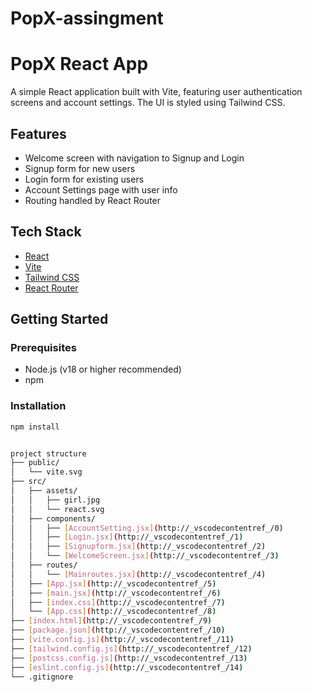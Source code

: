 # PopX-assingment

# PopX React App

A simple React application built with Vite, featuring user authentication screens and account settings. The UI is styled using Tailwind CSS.

## Features

- Welcome screen with navigation to Signup and Login
- Signup form for new users
- Login form for existing users
- Account Settings page with user info
- Routing handled by React Router

## Tech Stack

- [React](https://react.dev/)
- [Vite](https://vitejs.dev/)
- [Tailwind CSS](https://tailwindcss.com/)
- [React Router](https://reactrouter.com/)

## Getting Started

### Prerequisites

- Node.js (v18 or higher recommended)
- npm

### Installation

```sh
npm install


project structure
├── public/
│   └── vite.svg
├── src/
│   ├── assets/
│   │   ├── girl.jpg
│   │   └── react.svg
│   ├── components/
│   │   ├── [AccountSetting.jsx](http://_vscodecontentref_/0)
│   │   ├── [Login.jsx](http://_vscodecontentref_/1)
│   │   ├── [Signupform.jsx](http://_vscodecontentref_/2)
│   │   └── [WelcomeScreen.jsx](http://_vscodecontentref_/3)
│   ├── routes/
│   │   └── [Mainroutes.jsx](http://_vscodecontentref_/4)
│   ├── [App.jsx](http://_vscodecontentref_/5)
│   ├── [main.jsx](http://_vscodecontentref_/6)
│   ├── [index.css](http://_vscodecontentref_/7)
│   └── [App.css](http://_vscodecontentref_/8)
├── [index.html](http://_vscodecontentref_/9)
├── [package.json](http://_vscodecontentref_/10)
├── [vite.config.js](http://_vscodecontentref_/11)
├── [tailwind.config.js](http://_vscodecontentref_/12)
├── [postcss.config.js](http://_vscodecontentref_/13)
├── [eslint.config.js](http://_vscodecontentref_/14)
└── .gitignore
